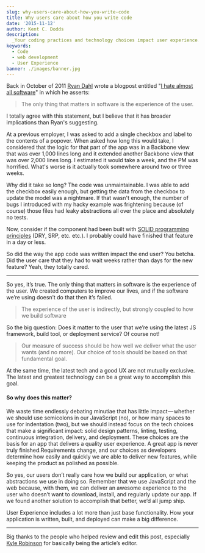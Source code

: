 ```yaml
---
slug: why-users-care-about-how-you-write-code
title: Why users care about how you write code
date: '2015-11-12'
author: Kent C. Dodds
description:
  _Your coding practices and technology choices impact user experience..._
keywords:
  - Code
  - web development
  - User Experience
banner: ./images/banner.jpg
---
```


Back in October of 2011 [Ryan Dahl](http://tinyclouds.org/) wrote a blogpost
entitled "[I hate almost all software](http://tinyclouds.org/rant.html)" in
which he asserts:

> The only thing that matters in software is the experience of the user.

I totally agree with this statement, but I believe that it has broader
implications than Ryan's suggesting.

At a previous employer, I was asked to add a single checkbox and label to the
contents of a popover. When asked how long this would take, I considered that
the logic for that part of the app was in a Backbone view that was over 1,000
lines long and it extended another Backbone view that was over 2,000 lines long.
I estimated it would take a week, and the PM was horrified. What's worse is it
actually took somewhere around two or three weeks.

Why did it take so long? The code was unmaintainable. I was able to add the
checkbox easily enough, but getting the data from the checkbox to update the
model was a nightmare. If that wasn't enough, the number of bugs I introduced
with my hacky example was frightening because (of course) those files had leaky
abstractions all over the place and absolutely no tests.

Now, consider if the component had been built with
[SOLID programming principles](http://butunclebob.com/ArticleS.UncleBob.PrinciplesOfOod)
(DRY, SRP, etc. etc.). I probably could have finished that feature in a day or
less.

So did the way the app code was written impact the end user? You betcha. Did the
user care that they had to wait weeks rather than days for the new feature?
Yeah, they totally cared.

---

So yes, it’s true. The only thing that matters in software is the experience of
the user. We created computers to improve our lives, and if the software we’re
using doesn’t do that then it’s failed.

> The experience of the user is indirectly, but strongly coupled to how we build
> software

So the big question: Does it matter to the user that we’re using the latest JS
framework, build tool, or deployment service? Of course not!

> Our measure of success should be how well we deliver what the user wants (and
> no more). Our choice of tools should be based on that fundamental goal.

At the same time, the latest tech and a good UX are not mutually exclusive. The
latest and greatest technology can be a great way to accomplish this goal.

#### So why does this matter?

We waste time endlessly debating minutiae that has little impact — whether we
should use semicolons in our JavaScript (no), or how many spaces to use for
indentation (two), but we should instead focus on the tech choices that make a
significant impact: solid design patterns, linting, testing, continuous
integration, delivery, and deployment. These choices are the basis for an app
that delivers a quality user experience. A great app is never truly
finished.Requirements change, and our choices as developers determine how easily
and quickly we are able to deliver new features, while keeping the product as
polished as possible.

So yes, our users don’t really care how we build our application, or what
abstractions we use in doing so. Remember that we use JavaScript and the web
because, with them, we can deliver an awesome experience to the user who doesn’t
want to download, install, and regularly update our app. If we found another
solution to accomplish that better, we’d all jump ship.

User Experience includes a lot more than just base functionality. How your
application is written, built, and deployed can make a big difference.

---

Big thanks to the people who helped review and edit this post, especially
[Kyle Robinson](https://twitter.com/ksr583) for basically being the article’s
editor.
